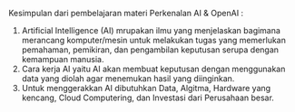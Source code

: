 Kesimpulan dari pembelajaran materi Perkenalan AI & OpenAI :

1. Artificial Intelligence (AI) mrupakan ilmu yang menjelaskan bagimana merancang komputer/mesin untuk melakukan tugas yang memerlukan pemahaman, pemikiran, dan pengambilan keputusan serupa dengan kemampuan manusia.
2. Cara kerja AI yaitu AI akan membuat keputusan dengan menggunakan data yang diolah agar menemukan hasil yang diinginkan.
3. Untuk menggerakkan AI dibutuhkan Data, Algitma, Hardware yang kencang, Cloud Computering, dan Investasi dari Perusahaan besar.
